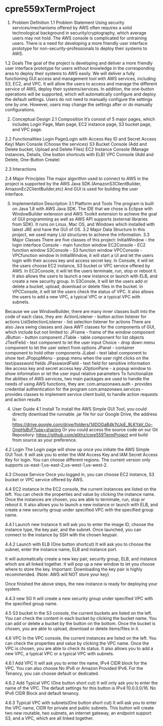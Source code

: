 # cpre559xTermProject
1. Problem Definition
1.1 Problem Statement
Using security services/mechanisms offered by AWS often requires a solid technological background in security/cryptography, which average users may not hold. The AWS console is complicated for untraining users. There is a need for developing a more friendly user interface prototype for non-security-professionals to deploy their systems to AWS.

1.2 Goals
The goal of the project is developing and deliver a more friendly user interface prototype for users without knowledge in the corresponding area to deploy their systems to AWS easily. 
We will deliver a fully functioning GUI access and management tool with AWS services, including S3, EC2, and VPC. It will allow the users to access and manage the different service of AWS, deploy their systems/services.
In addition, the one-button operations will be supported, which will automatically configure and deploy the default settings. Users do not need to manually configure the settings one by one. However, users may change the settings after or do manually configurations.

2. Conceptual Design
2.1 Composition
It’s consist of 5 major pages, which includes Login Page, Main page, EC2 instance page, S3 bucket page, and VPC page.

2.2 Functionalities
Login Page(Login with Access Key ID and Secret Access Key)
Main Console (Choose the services)
S3 Bucket Console (Add and Delete bucket, Upload and Delete Files)
EC2 Instance Console (Manage instances, Details, One button shortcuts with ELB)
VPC Comsole (Add and Delete, One-Button Create)

2.3 Interactions

2.4 Major Principles
The major algorithm used to connect to AWS in the project is supported by the AWS Java SDK.(AmazonS3ClientBuilder, AmazonEc2ClientBuilder,etc) And GUI is used for building the user interface.

3. Implementation Description
3.1 Platform and Tools
The program is built on Java 1.8 with AWS Java SDK.
The IDE that we chose is Eclipse with WindowBuilder extension and AWS Toolkit extension to achieve the goal of GUI programming as well as AWS API supports (external libraries from SDK).
It runs on Linux, Mac OS, and Windows which installed with latest JRE and have the GUI of OS.
3.2 Major Data Structure
In this project, we used many List structures to achieve the information.
3.3 Major Classes
There are five classes of this project:
InitialWindow - the login interface
Console - main function window
EC2Console - EC2 function window
S3Console - S3 function window
VPCConsole - VPCfunction window
In InitialWindow, it will start a UI and let the users login with their access key and access secret key.
In Console, it will let the users choose EC2 instance, S3 bucket or VPC service offered by AWS.
In EC2Console,  it will let the users terminate, run, stop or reboot it. It also allows the users to launch a new instance or launch with ELB, and create a new security group.
In S3Conole,  it will let the users add or delete a bucket, upload, download or delete files in the bucket. 
In VPCConsole, it will let the users check the status of VPC. It also allows the users to add a new VPC, a typical VPC or a typical VPC with subnets.

Because we use WindowBuilder, there are many inner classes built into the code of each class, they are:
ActionListener - button action listener for actions
ListSelectionListener - list selection listener for actions
There are also Java swing classes and Java AWT classes for the components of GUI, which include but not limited to:
JFrame - frame of the window component
JButton - button component
JTable - table component for list objects
JTextFeild - text component to let the user input
Choice - drop down menu component to let the user select from options
JPanel - container component to hold other components
JLabel - text label component to show text
JPopupMenu - popup menu when the user right clicks on the text/password fields
JPasswordField - text field for sensitive information like access key and secret access key
JOptionPane - a popup window to show information or let the user input relative parameters
To functionalize the abilities of AWS services, two main packages are used to handle the needs of using AWS functions, they are:
com.amazonaws.auth - provides credential authentication for the program
com.amazonaws.services - provides classes to implement service client build, to handle action requests and action results

4. User Guide
4.1 Install
To install the AWS Simple GUI Tool, you could directly download the runnable .jar file for our Google Drive, the address is: https://drive.google.com/drive/folders/1dDOGaB4k1VJpE_9LKYaV_Oo-OnpHsBvF?usp=sharing
Or you could access the source code on our Git Repository: https://github.com/elithz/cpre559TermProject
and build from source as your preference.

4.2 Login
The Login page will show up once you initiate the AWS Simple GUI Tool. It will ask you to enter the IAM Access Key and IAM Secret Access Key for login. You can choose different regions. The current version only supports us-east-1,us-east-2,us-west-1,us-west-2.


4.3 Choose Service
Once you logged in, you can choose EC2 instance, S3 bucket or VPC service offered by AWS.



4.4 EC2 instance
In the EC2 console, the current instances are listed on the left. You can check the properties and value by clicking the instance name. Once the instances are chosen, you are able to terminate, run, stop or reboot it. It also allows you to launch a new instance or launch with ELB, and create a new security group under specified VPC with the specified group name.


4.4.1 Launch new Instance
It will ask you to enter the image ID, choose the instance type, the key pair, and the subnet. Once launched, you can connect to the instance by SSH with the chosen keypair.


4.4.2 Launch with ELB (One button shortcut)
It will ask you to choose the subnet, enter the instance name, ELB and instance port.

It will automatically create a new key pair, security group, ELB, and instance which are all linked together. It will pop up a new window to let you choose where to store the key. 
Important: Downloading the key pair is highly recommended. (Note: AWS will NOT store your key) 

Once finished the above steps, the new instance is ready for deploying your system.

4.4.3 new SG
It will create a new security group under specified VPC with the specified group name.


4.5 S3 bucket
In the S3 console, the current buckets are listed on the left. You can check the content in each bucket by clicking the bucket name. You can add or delete a bucket by the button on the bottom. Once the bucket is chosen, you are able to upload, download or delete items/files in it. 




4.6 VPC
In the VPC console, the current instances are listed on the left. You can check the properties and value by clicking the VPC name. Once the VPC is chosen, you are able to check its status. It also allows you to add a new VPC, a typical VPC or a typical VPC with subnets.



4.6.1 Add VPC
It will ask you to enter the name, IPv4 CIDR block for the VPC. You can also choose No IPv6 or Amazon Provided IPv6. For the Tenancy, you can choose default or dedicated.


4.6.2 Add Typical VPC (One button short cut)
It will only ask you to enter the name of the VPC. The default settings for this button is IPv4:10.0.0.0/16. No IPv6 CIDR Block and default tenancy.


4.6.3 Typical VPC with subnets(One button short cut)
It will ask you to enter the VPC name, CIDR for private and public subnets. This button will create two new routable, two subnets, an internet gateway, an endpoint support S3, and a VPC, which are all linked together.


